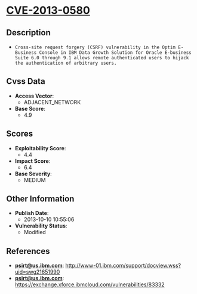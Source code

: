 
# [CVE-2013-0580](http://www-01.ibm.com/support/docview.wss?uid=swg21651990)

## Description

- `Cross-site request forgery (CSRF) vulnerability in the Optim E-Business Console in IBM Data Growth Solution for Oracle E-business Suite 6.0 through 9.1 allows remote authenticated users to hijack the authentication of arbitrary users.`

## Cvss Data

- **Access Vector**:
  - ADJACENT_NETWORK
- **Base Score**:
  - 4.9

## Scores

- **Exploitability Score**:
  - 4.4
- **Impact Score**:
  - 6.4
- **Base Severity**:
  - MEDIUM

## Other Information

- **Publish Date**:
  - 2013-10-10 10:55:06
- **Vulnerability Status**:
  - Modified

## References

- **psirt@us.ibm.com**: http://www-01.ibm.com/support/docview.wss?uid=swg21651990
- **psirt@us.ibm.com**: https://exchange.xforce.ibmcloud.com/vulnerabilities/83332
